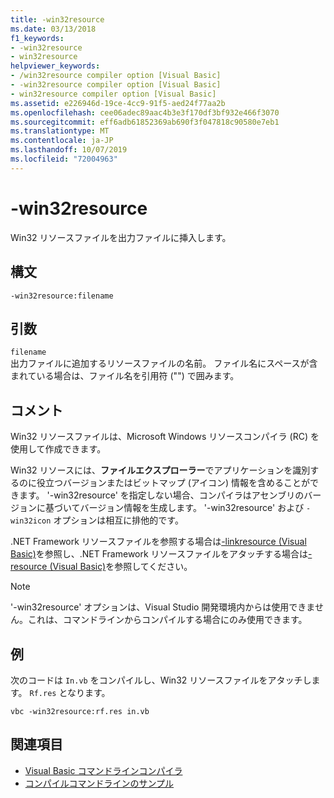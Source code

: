 ```yaml
---
title: -win32resource
ms.date: 03/13/2018
f1_keywords:
- -win32resource
- win32resource
helpviewer_keywords:
- /win32resource compiler option [Visual Basic]
- -win32resource compiler option [Visual Basic]
- win32resource compiler option [Visual Basic]
ms.assetid: e226946d-19ce-4cc9-91f5-aed24f77aa2b
ms.openlocfilehash: cee06adec89aac4b3e3f170df3bf932e466f3070
ms.sourcegitcommit: eff6adb61852369ab690f3f047818c90580e7eb1
ms.translationtype: MT
ms.contentlocale: ja-JP
ms.lasthandoff: 10/07/2019
ms.locfileid: "72004963"
---
```

# <a name="-win32resource"></a>-win32resource
Win32 リソースファイルを出力ファイルに挿入します。  
  
## <a name="syntax"></a>構文  
  
```console  
-win32resource:filename  
```  
  
## <a name="arguments"></a>引数  
 `filename`  
 出力ファイルに追加するリソースファイルの名前。 ファイル名にスペースが含まれている場合は、ファイル名を引用符 ("") で囲みます。  
  
## <a name="remarks"></a>コメント  
 Win32 リソースファイルは、Microsoft Windows リソースコンパイラ (RC) を使用して作成できます。  
  
 Win32 リソースには、**ファイルエクスプローラー**でアプリケーションを識別するのに役立つバージョンまたはビットマップ (アイコン) 情報を含めることができます。 '-win32resource' を指定しない場合、コンパイラはアセンブリのバージョンに基づいてバージョン情報を生成します。 '-win32resource' および `-win32icon` オプションは相互に排他的です。  
  
 .NET Framework リソースファイルを参照する場合は[-linkresource (Visual Basic)](../../../visual-basic/reference/command-line-compiler/linkresource.md)を参照し、.NET Framework リソースファイルをアタッチする場合は[-resource (Visual Basic)](../../../visual-basic/reference/command-line-compiler/resource.md)を参照してください。  
  
> [!NOTE]
> '-win32resource' オプションは、Visual Studio 開発環境内からは使用できません。これは、コマンドラインからコンパイルする場合にのみ使用できます。  
  
## <a name="example"></a>例  
 次のコードは `In.vb` をコンパイルし、Win32 リソースファイルをアタッチします。 `Rf.res` となります。  
  
```console  
vbc -win32resource:rf.res in.vb  
```  
  
## <a name="see-also"></a>関連項目

- [Visual Basic コマンドラインコンパイラ](../../../visual-basic/reference/command-line-compiler/index.md)
- [コンパイルコマンドラインのサンプル](../../../visual-basic/reference/command-line-compiler/sample-compilation-command-lines.md)
